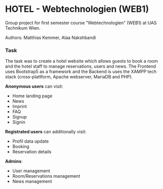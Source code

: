 # HOTEL - Webtechnologien (WEB1)

Group project for first semester course "Webtechnologien" (WEB1) at UAS Technikum Wien.

Authors: Matthias Kemmer, Alaa Nakshbandi

### Task
The task was to create a hotel website which allows guests to book a room and the hotel staff to manage reservations, users and news. The Frontend uses Bootstrap5 as a framework and the Backend is uses the XAMPP tech stack (cross-plattform, Apache webserver, MariaDB and PHP).

**Anonymous users** can visit:
* Home landing page
* News
* Imprint
* FAQ
* Signup
* Signin

**Registrated users** can additionally visit:
* Profil data update
* Booking
* Reservation details

**Admins**:
* User management
* Room/Reservations management
* News management
